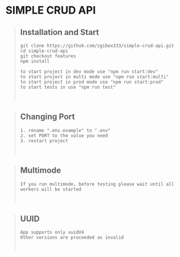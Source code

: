 # SIMPLE CRUD API

> ## Installation and Start
>
> ```
> git clone https://github.com/zgibex333/simple-crud-api.git
> cd simple-crud-api
> git checkout features
> npm install
>
> to start project in dev mode use "npm run start:dev"
> to start project in multi mode use "npm run start:multi"
> to start project in prod mode use "npm run start:prod"
> to start tests in use "npm run test"
> ```
>
> &#8205;

> ## Changing Port
>
> ```
> 1. rename ".env.example" to ".env"
> 2. set PORT to the value you need
> 3. restart project
> ```
>
> &#8205;

> ## Multimode
>
> ```
> If you run multimode, before testing please wait until all workers will be started
> ```
>
> &#8205;


> ## UUID
>
> ```
> App supports only uuidV4 
> Other versions are proceeded as invalid
> ```
>
> &#8205;

